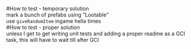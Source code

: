 #How to test - temporary solution  
mark a bunch of prefabs using "Lootable"  
use `giveRandomItem` ingame hella times  
#How to test - proper solution  
unless I get to get writing unit tests and adding a proper readme as a GCI task, this will have to wait till after GCI  
